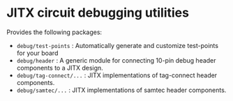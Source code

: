 # JITX circuit debugging utilities

Provides the following packages:
* `debug/test-points` : Automatically generate and customize test-points for your board
* `debug/header` : A generic module for connecting 10-pin debug header components to a JITX design.
* `debug/tag-connect/...` : JITX implementations of tag-connect header components.
* `debug/samtec/...` : JITX implementations of samtec header components.
